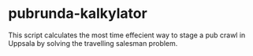 pubrunda-kalkylator
===================

This script calculates the most time effecient way to stage a pub crawl in Uppsala
by solving the travelling salesman problem. 